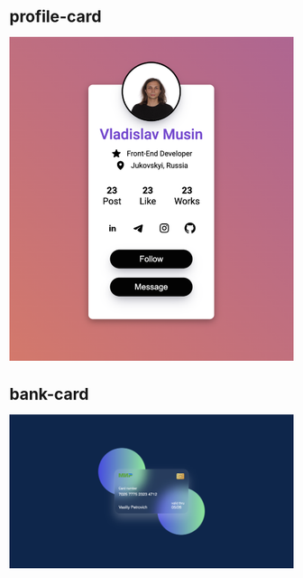 # profile-card


![screenshot](https://github.com/meloknaasfalte/profile-card/blob/main/screenshots/profile-card.png?raw=true)

# bank-card

![screenshot](https://github.com/meloknaasfalte/profile-card/blob/main/screenshots/bank-card.png?raw=true)
